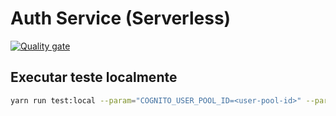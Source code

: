 # Auth Service (Serverless)

[![Quality gate](https://sonarcloud.io/api/project_badges/quality_gate?project=Tech-Challenge-18-Burguers_auth-service)](https://sonarcloud.io/summary/new_code?id=Tech-Challenge-18-Burguers_auth-service)

## Executar teste localmente

```bash
yarn run test:local --param="COGNITO_USER_POOL_ID=<user-pool-id>" --param="COGNITO_CLIENT_ID=<client-id>"
```